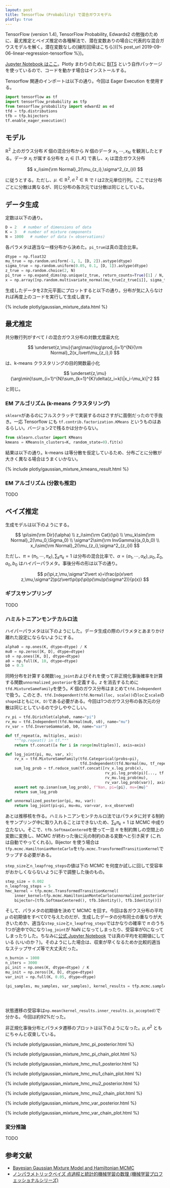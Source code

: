 ```yaml
---
layout: post
title: Tensorflow (Probability) で混合ガウスモデル
plotly: true
---
```


TensorFlow (version 1.4), TensorFlow Probability, Edwards2 の勉強のために、最尤推定とベイズ推定の各種解法で、潜在変数ありの場合に代表的な混合ガウスモデルを解く。潜在変数なしの[線形回帰はこちら]({% post_url 2019-09-06-linear-regression-tensorflow %})。

[Jupyter Notebook はここ](https://nbviewer.jupyter.org/gist/yoshihikosuzuki/9d06ebb320789dd1a0c2389964a2d33e)。Plotly まわりのために [BITS](https://github.com/yoshihikosuzuki/BITS) という自作パッケージを使っているので、コードを動かす場合はインストールする。

Tensorflow 関連のインポートは以下の通り。今回は Eager Execution を使用する。

```python
import tensorflow as tf
import tensorflow_probability as tfp
from tensorflow_probability import edward2 as ed
tfd = tfp.distributions
tfb = tfp.bijectors
tf.enable_eager_execution()
```

## モデル

$\mathbb{R}^2$ 上のガウス分布 $K$ 個の混合分布から $N$ 個のデータ $x_1,\cdots,x_N$ を観測したとする。データ $x_i$ が属する分布を $z_i\in[1..K]$ で表し、$x_i$ は混合ガウス分布

$$
x_i\sim{\rm Normal}_2(\mu_{z_i},\sigma^2_{z_i}I)
$$

に従うとする。ただし、$\mu_\cdot\in\mathbb{R}^2,\sigma^2_\cdot\in\mathbb{R}$ で $I$ は2次元単位行列。ここでは分布ごとに分散は異なるが、同じ分布の各次元では分散は同じとしている。

## データ生成

定数は以下の通り。

```python
D = 2   # number of dimensions of data
K = 3   # number of mixture components
N = 1000   # number of data (= observations)
```

各パラメタは適当な一様分布から決めた。`pi_true`は真の混合比率。

```python
dtype = np.float32
mu_true = np.random.uniform(-1, 1, [D, 2]).astype(dtype)
sigma_true = np.random.uniform(0.05, 0.1, [D, 1]).astype(dtype)
z_true = np.random.choice(2, N)
pi_true = np.expand_dims(np.unique(z_true, return_counts=True)[1] / N, axis=1).astype(dtype)
x = np.array([np.random.multivariate_normal(mu_true[z_true[i]], sigma_true[z_true[i]] * np.identity(D)) for i in range(N)]).astype(dtype)
```

生成したデータを2次元平面にプロットすると以下の通り。分布が気に入らなければ再度上のコードを実行して生成し直す。

{% include plotly/gaussian_mixture_data.html %}

## 最尤推定

共分散行列がすべて $I$ の混合ガウス分布の対数尤度最大化

$$
\underset{z,\mu}{\arg\max}\log\prod_{i=1}^{N}{\rm Normal}_2(x_i\vert\mu_{z_i},I)
$$

は、k-means クラスタリングの目的関数最小化

$$
\underset{z,\mu}{\arg\min}\sum_{i=1}^{N}\sum_{k=1}^{K}\delta(z_i=k)\|x_i-\mu_k\|^2
$$

と同じ。

### EM アルゴリズム (k-means クラスタリング)

`sklearn`があるのにフルスクラッチで実装するのはさすがに面倒だったので手抜き。一応 Tensorflow にも `tf.contrib.factorization.KMeans` というものはあるらしい。バージョン2で残るかは分からない。

```python
from sklearn.cluster import KMeans
kmeans = KMeans(n_clusters=K, random_state=0).fit(x)
```

結果は以下の通り。k-means は等分散を仮定しているため、分布ごとに分散が大きく異なる場合はうまくいかない。

{% include plotly/gaussian_mixture_kmeans_result.html %}

### EM アルゴリズム (分散も推定)

TODO

## ベイズ推定

生成モデルは以下のようにする。

$$
\pi\sim{\rm Dir}(\alpha) \\
z_i\sim{\rm Cat}(\pi) \\
\mu_k\sim{\rm Normal}_2(\mu_0,\Sigma_0) \\
\sigma^2\sim{\rm InvGamma}(a_0,b_0) \\
x_i\sim{\rm Normal}_2(\mu_{z_i},\sigma^2_{z_i}I)
$$

ただし、$\pi=(\pi_1,\cdots,\pi_K),\sum_{k}\pi_k=1$ は分布の混合比率で、$\alpha=(\alpha_1,\cdots,\alpha_K),\mu_0,\Sigma_0,a_0,b_0$ はハイパーパラメタ。事後分布の形は以下の通り。

$$
p(\pi,z,\mu,\sigma^2\vert x)=\frac{p(x\vert z,\mu,\sigma^2)p(z\vert\pi)p(\pi)p(\mu)p(\sigma^2)}{p(x)}
$$

### ギブスサンプリング

TODO

### ハミルトニアンモンテカルロ法

ハイパーパラメタは以下のようにした。データ生成の際のパラメタとあまりかけ離れた設定にならないようにする。

```python
alpha0 = np.ones(K, dtype=dtype) / K
mu0 = np.zeros([K, D], dtype=dtype)
s0 = np.ones([K, D], dtype=dtype)
a0 = np.full(K, 10, dtype=dtype)
b0 = 0.5
```

同時分布を計算する関数`log_joint`およびそれを使って非正規化事後確率を計算する関数`unnormalized_posterior`を定義する。$z$ を消去するために`tfd.MixtureSameFamily`を使う。$K$ 個のガウス分布はまとめて`tfd.Independent`で扱う。このとき、`tfd.Independent(tfd.Normal(loc, scale))`の`loc`と`scale`の`shape`はともに`(K, D)`である必要がある。今回は1つのガウス分布の各次元の分散は同じとしているので少しややこしい。

```python
rv_pi = tfd.Dirichlet(alpha0, name="pi")
rv_mu = tfd.Independent(tfd.Normal(mu0, s0), name="mu")
rv_var = tfd.InverseGamma(a0, b0, name="var")

def tf_repeat(a, multiples, axis):
    """np.repeat() in tf."""
    return tf.concat([a for i in range(multiples)], axis=axis)

def log_joint(pi, mu, var, x):
    rv_x = tfd.MixtureSameFamily(tfd.Categorical(probs=pi),
                                 tfd.Independent(tfd.Normal(mu, tf_repeat(tf.sqrt(var)[:, tf.newaxis], D, axis=1))))
    sum_log_prob = tf.reduce_sum(tf.concat([rv_x.log_prob(x),
                                            rv_pi.log_prob(pi)[..., tf.newaxis],
                                            rv_mu.log_prob(mu),
                                            rv_var.log_prob(var)], axis=-1))
    assert not np.isnan(sum_log_prob), f"Nan, pi={pi}, mu={mu}"
    return sum_log_prob

def unnormalized_posterior(pi, mu, var):
    return log_joint(pi=pi, mu=mu, var=var, x=x_observed)
```

あとは推移核を作る。ハミルトニアンモンテカルロ法ではパラメタに対する制約をサンプリング中に取り入れることはできないため、$\sum_k\pi_k=1$ は MCMC 中成り立たない。そこで、`tfb.SoftmaxCentered`を使って一旦 $\pi$ を制約無しの空間上の変数に変換し、MCMC が終わった後に元の制約のある変数へと引き戻す (これは自動でやってくれる)。Bijector を使う場合は`tfp.mcmc.HamiltonianMonteCarlo`を`tfp.mcmc.TransformedTransitionKernel`でラップする必要がある。

`step_size`と`n_leapfrog_steps`の値は下の MCMC を何度か試しに回して受容率がおかしくならないように手で調整した後のもの。

```python
step_size = 0.002
n_leapfrog_steps = 5
hmc_kernel = tfp.mcmc.TransformedTransitionKernel(
    inner_kernel=tfp.mcmc.HamiltonianMonteCarlo(unnormalized_posterior, step_size, n_leapfrog_steps),
    bijector=[tfb.SoftmaxCentered(), tfb.Identity(), tfb.Identity()])
```

そして、パラメタの初期値を決めて MCMC を回す。今回は各ガウス分布の平均 $\mu$ の初期値をすべて0で与えたのだが、生成したデータの分布同士の重なりが大きいためか、適当な`step_size`と`n_leapfrog_steps`ではかなりの確率で $\pi$ のうち1つが途中で0になり`log_joint`が NaN になってしまったり、受容率が0になってしまったりした。ちなみに[公式 Jupyter Notebook](https://github.com/tensorflow/probability/blob/master/tensorflow_probability/examples/jupyter_notebooks/Bayesian_Gaussian_Mixture_Model.ipynb) では真の平均を初期値にしている (いいのか？)。そのようにした場合は、収束が早くなるためか比較的適当なステップサイズ等で大丈夫だった。

```python
n_burnin = 1000
n_iters = 3000
pi_init = np.ones(K, dtype=dtype) / K
mu_init = np.zeros([K, D], dtype=dtype)
var_init = np.full(K, 0.05, dtype=dtype)

(pi_samples, mu_samples, var_samples), kernel_results = tfp.mcmc.sample_chain(n_iters,
                                                                              [pi_init, mu_init, var_init],
                                                                              num_burnin_steps=n_burnin,
                                                                              kernel=hmc_kernel)
```

状態遷移の受容率は`np.mean(kernel_results.inner_results.is_accepted)`で分かる。今回は約92%だった。

非正規化事後分布とパラメタ遷移のプロットは以下のようになった。$\mu,\sigma^2$ ともにちゃんと収束している。

{% include plotly/gaussian_mixture_hmc_pi_posterior.html %}

{% include plotly/gaussian_mixture_hmc_pi_chain_plot.html %}

{% include plotly/gaussian_mixture_hmc_mu1_posterior.html %}

{% include plotly/gaussian_mixture_hmc_mu1_chain_plot.html %}

{% include plotly/gaussian_mixture_hmc_mu2_posterior.html %}

{% include plotly/gaussian_mixture_hmc_mu2_chain_plot.html %}

{% include plotly/gaussian_mixture_hmc_var_posterior.html %}

{% include plotly/gaussian_mixture_hmc_var_chain_plot.html %}

### 変分推論

TODO

## 参考文献

* [Bayesian Gaussian Mixture Model and Hamiltonian MCMC](https://github.com/tensorflow/probability/blob/master/tensorflow_probability/examples/jupyter_notebooks/Bayesian_Gaussian_Mixture_Model.ipynb)
* [ノンパラメトリックベイズ 点過程と統計的機械学習の数理 (機械学習プロフェッショナルシリーズ)](https://www.amazon.co.jp/dp/4061529153)
